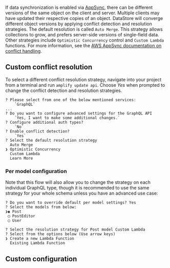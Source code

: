 
If data synchronization is enabled via [AppSync](https://aws.amazon.com/appsync/), there can be different versions of the same object on the client and server. Multiple clients may have updated their respective copies of an object. DataStore will converge different object versions by applying conflict detection and resolution strategies. The default resolution is called `Auto Merge`. This strategy allows collections to grow, and prefers server-side versions of single-field data. Other strategies include `Optimistic Concurrency` control and `Custom Lambda` functions. For more information, see the [AWS AppSync documentation on conflict handling](https://docs.aws.amazon.com/appsync/latest/devguide/conflict-detection-and-sync.html).

## Custom conflict resolution

To select a different conflict resolution strategy, navigate into your project from a terminal and run `amplify update api`. Choose *Yes* when prompted to change the conflict detection and resolution strategies.

```console
? Please select from one of the below mentioned services: 
    `GraphQL`
...
? Do you want to configure advanced settings for the GraphQL API 
    `Yes, I want to make some additional changes.`
? Configure additional auth types? 
    `No`
? Enable conflict detection? 
    `Yes`
? Select the default resolution strategy
  Auto Merge 
❯ Optimistic Concurrency 
  Custom Lambda 
  Learn More
```

### Per model configuration

Note that this flow will also allow you to change the strategy on each individual GraphQL type, though it is recommended to use the same strategy for your whole schema unless you have an advanced use case:

```
? Do you want to override default per model settings? Yes
? Select the models from below: 
❯◉ Post
 ◯ PostEditor
 ◯ User

? Select the resolution strategy for Post model Custom Lambda
? Select from the options below (Use arrow keys)
❯ Create a new Lambda Function 
  Existing Lambda Function 
```

## Custom configuration

<inline-fragment platform="js" src="~/lib/datastore/fragments/js/conflict.md"></inline-fragment>
<inline-fragment platform="ios" src="~/lib/datastore/fragments/ios/conflict.md"></inline-fragment>
<inline-fragment platform="android" src="~/lib/datastore/fragments/android/conflict.md"></inline-fragment>
<inline-fragment platform="flutter" src="~/lib/datastore/fragments/flutter/conflict.md"></inline-fragment>
